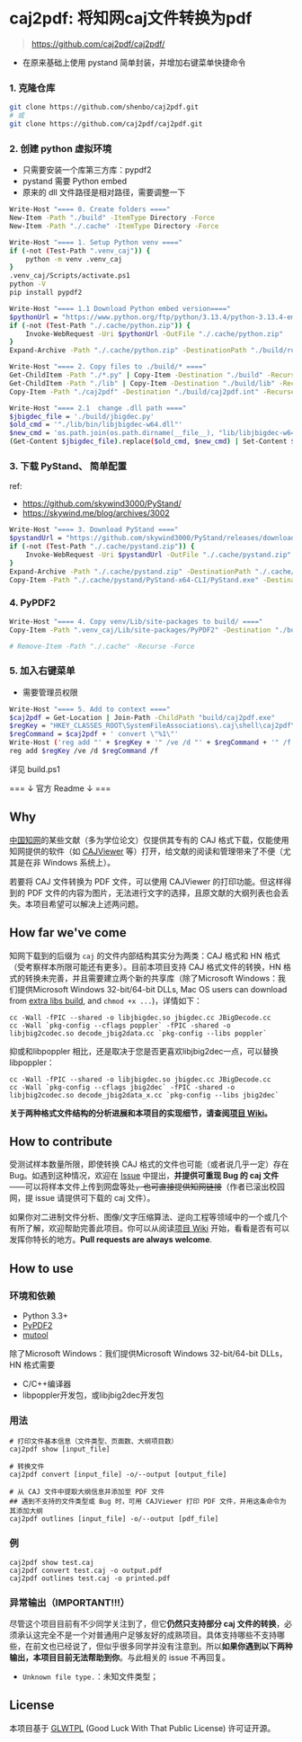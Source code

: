 # caj2pdf: 将知网caj文件转换为pdf
> https://github.com/caj2pdf/caj2pdf/

- 在原来基础上使用 pystand 简单封装，并增加右键菜单快捷命令

### 1. 克隆仓库

``` sh
git clone https://github.com/shenbo/caj2pdf.git
# 或
git clone https://github.com/caj2pdf/caj2pdf.git
```

### 2. 创建 python 虚拟环境

- 只需要安装一个库第三方库：pypdf2
- pystand 需要 Python embed
- 原来的 dll 文件路径是相对路径，需要调整一下

``` sh
Write-Host "==== 0. Create folders ===="
New-Item -Path "./build" -ItemType Directory -Force
New-Item -Path "./.cache" -ItemType Directory -Force

Write-Host "==== 1. Setup Python venv ===="
if (-not (Test-Path ".venv_caj")) {
    python -m venv .venv_caj
}
.venv_caj/Scripts/activate.ps1
python -V
pip install pypdf2

Write-Host "==== 1.1 Download Python embed version===="
$pythonUrl = "https://www.python.org/ftp/python/3.13.4/python-3.13.4-embed-amd64.zip"
if (-not (Test-Path "./.cache/python.zip")) {
    Invoke-WebRequest -Uri $pythonUrl -OutFile "./.cache/python.zip"
}
Expand-Archive -Path "./.cache/python.zip" -DestinationPath "./build/runtime" -Force

Write-Host "==== 2. Copy files to ./build/* ===="
Get-ChildItem -Path "./*.py" | Copy-Item -Destination "./build" -Recurse -Force
Get-ChildItem -Path "./lib" | Copy-Item -Destination "./build/lib" -Recurse -Force
Copy-Item -Path "./caj2pdf" -Destination "./build/caj2pdf.int" -Recurse -Force

Write-Host "==== 2.1  change .dll path ===="
$jbigdec_file = './build/jbigdec.py'
$old_cmd = '"./lib/bin/libjbigdec-w64.dll"'
$new_cmd = 'os.path.join(os.path.dirname(__file__), "lib/libjbigdec-w64.dll")'
(Get-Content $jbigdec_file).replace($old_cmd, $new_cmd) | Set-Content $jbigdec_file

```

### 3. 下载 PyStand、 简单配置

ref: 
- https://github.com/skywind3000/PyStand/
- https://skywind.me/blog/archives/3002

``` sh
Write-Host "==== 3. Download PyStand ===="
$pystandUrl = "https://github.com/skywind3000/PyStand/releases/download/1.1.5/PyStand-v1.1.5-exe.zip"
if (-not (Test-Path "./.cache/pystand.zip")) {
    Invoke-WebRequest -Uri $pystandUrl -OutFile "./.cache/pystand.zip"
}
Expand-Archive -Path "./.cache/pystand.zip" -DestinationPath "./.cache/pystand" -Force
Copy-Item -Path "./.cache/pystand/PyStand-x64-CLI/PyStand.exe" -Destination "./build/caj2pdf.exe" -Force
```


### 4. PyPDF2

``` sh
Write-Host "==== 4. Copy venv/Lib/site-packages to build/ ===="
Copy-Item -Path ".venv_caj/Lib/site-packages/PyPDF2" -Destination "./build/site-packages/PyPDF2" -Recurse -Force

# Remove-Item -Path "./.cache" -Recurse -Force
```

### 5. 加入右键菜单

- 需要管理员权限

``` sh
Write-Host "==== 5. Add to context ===="
$caj2pdf = Get-Location | Join-Path -ChildPath "build/caj2pdf.exe"
$regKey = "HKEY_CLASSES_ROOT\SystemFileAssociations\.caj\shell\caj2pdf\command"
$regCommand = $caj2pdf + ' convert \"%1\"'
Write-Host ('reg add "' + $regKey + '" /ve /d "' + $regCommand + '" /f')
reg add $regKey /ve /d $regCommand /f

```

详见 build.ps1 


=== ↓ 官方 Readme  ↓ ===

## Why

[中国知网](http://cnki.net/)的某些文献（多为学位论文）仅提供其专有的 CAJ 格式下载，仅能使用知网提供的软件（如 [CAJViewer](http://cajviewer.cnki.net/) 等）打开，给文献的阅读和管理带来了不便（尤其是在非 Windows 系统上）。

若要将 CAJ 文件转换为 PDF 文件，可以使用 CAJViewer 的打印功能。但这样得到的 PDF 文件的内容为图片，无法进行文字的选择，且原文献的大纲列表也会丢失。本项目希望可以解决上述两问题。

## How far we've come

知网下载到的后缀为 `caj` 的文件内部结构其实分为两类：CAJ 格式和 HN 格式（受考察样本所限可能还有更多）。目前本项目支持 CAJ 格式文件的转换，HN 格式的转换未完善，并且需要建立两个新的共享库（除了Microsoft Windows：我们提供Microsoft Windows 32-bit/64-bit DLLs, Mac OS users can download from [extra libs build](https://github.com/caj2pdf/caj2pdf-extra-libs/releases/tag/BUILD-0.1), and `chmod +x ...`)，详情如下：

```
cc -Wall -fPIC --shared -o libjbigdec.so jbigdec.cc JBigDecode.cc
cc -Wall `pkg-config --cflags poppler` -fPIC -shared -o libjbig2codec.so decode_jbig2data.cc `pkg-config --libs poppler`
```

抑或和libpoppler 相比，还是取决于您是否更喜欢libjbig2dec一点，可以替换libpoppler：

```
cc -Wall -fPIC --shared -o libjbigdec.so jbigdec.cc JBigDecode.cc
cc -Wall `pkg-config --cflags jbig2dec` -fPIC -shared -o libjbig2codec.so decode_jbig2data_x.cc `pkg-config --libs jbig2dec`
```

**关于两种格式文件结构的分析进展和本项目的实现细节，请查阅[项目 Wiki](https://github.com/JeziL/caj2pdf/wiki)。**

## How to contribute

受测试样本数量所限，即使转换 CAJ 格式的文件也可能（或者说几乎一定）存在 Bug。如遇到这种情况，欢迎在 [Issue](https://github.com/JeziL/caj2pdf/issues) 中提出，**并提供可重现 Bug 的 caj 文件**——可以将样本文件上传到网盘等处<del>，也可直接提供知网链接</del>（作者已滚出校园网，提 issue 请提供可下载的 caj 文件）。

如果你对二进制文件分析、图像/文字压缩算法、逆向工程等领域中的一个或几个有所了解，欢迎帮助完善此项目。你可以从阅读[项目 Wiki](https://github.com/JeziL/caj2pdf/wiki) 开始，看看是否有可以发挥你特长的地方。**Pull requests are always welcome**.

## How to use

### 环境和依赖

- Python 3.3+
- [PyPDF2](https://github.com/mstamy2/PyPDF2)
- [mutool](https://mupdf.com/index.html)

除了Microsoft Windows：我们提供Microsoft Windows 32-bit/64-bit DLLs，HN 格式需要

- C/C++编译器
- libpoppler开发包，或libjbig2dec开发包

### 用法

```
# 打印文件基本信息（文件类型、页面数、大纲项目数）
caj2pdf show [input_file]

# 转换文件
caj2pdf convert [input_file] -o/--output [output_file]

# 从 CAJ 文件中提取大纲信息并添加至 PDF 文件
## 遇到不支持的文件类型或 Bug 时，可用 CAJViewer 打印 PDF 文件，并用这条命令为其添加大纲
caj2pdf outlines [input_file] -o/--output [pdf_file]
```

### 例

```
caj2pdf show test.caj
caj2pdf convert test.caj -o output.pdf
caj2pdf outlines test.caj -o printed.pdf
```

### 异常输出（IMPORTANT!!!）

尽管这个项目目前有不少同学关注到了，但它**仍然只支持部分 caj 文件的转换**，必须承认这完全不是一个对普通用户足够友好的成熟项目。具体支持哪些不支持哪些，在前文也已经说了，但似乎很多同学并没有注意到。所以**如果你遇到以下两种输出，本项目目前无法帮助到你**。与此相关的 issue 不再回复。

- `Unknown file type.`：未知文件类型；

## License

本项目基于 [GLWTPL](https://github.com/me-shaon/GLWTPL)  (Good Luck With That Public License) 许可证开源。

